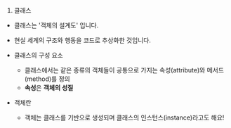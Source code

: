 1) 클래스
- 클래스는 '객체의 설계도' 입니다.
- 현실 세계의 구조와 행동을 코드로 추상화한 것입니다.
- 클래스의 구성 요소
  - 클래스에서는 같은 종류의 객체들이 공통으로 가지는 속성(attribute)와 메서드(method)를 정의
  - **속성**은 **객체의 성질**

- 객체란
  - 객체는 클래스를 기반으로 생성되며 클래스의 인스턴스(instance)라고도 해요!